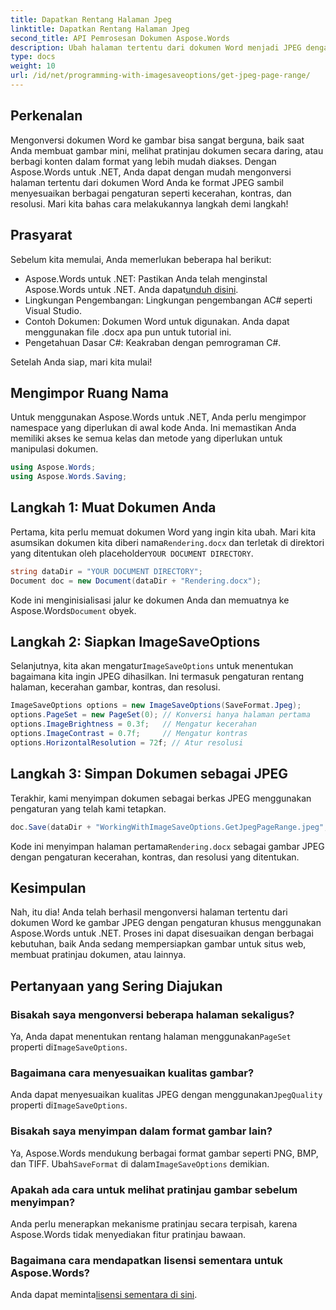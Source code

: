 ```yaml
---
title: Dapatkan Rentang Halaman Jpeg
linktitle: Dapatkan Rentang Halaman Jpeg
second_title: API Pemrosesan Dokumen Aspose.Words
description: Ubah halaman tertentu dari dokumen Word menjadi JPEG dengan pengaturan khusus menggunakan Aspose.Words untuk .NET. Pelajari cara menyesuaikan kecerahan, kontras, dan resolusi langkah demi langkah.
type: docs
weight: 10
url: /id/net/programming-with-imagesaveoptions/get-jpeg-page-range/
---
```

## Perkenalan

Mengonversi dokumen Word ke gambar bisa sangat berguna, baik saat Anda membuat gambar mini, melihat pratinjau dokumen secara daring, atau berbagi konten dalam format yang lebih mudah diakses. Dengan Aspose.Words untuk .NET, Anda dapat dengan mudah mengonversi halaman tertentu dari dokumen Word Anda ke format JPEG sambil menyesuaikan berbagai pengaturan seperti kecerahan, kontras, dan resolusi. Mari kita bahas cara melakukannya langkah demi langkah!

## Prasyarat

Sebelum kita memulai, Anda memerlukan beberapa hal berikut:

-  Aspose.Words untuk .NET: Pastikan Anda telah menginstal Aspose.Words untuk .NET. Anda dapat[unduh disini](https://releases.aspose.com/words/net/).
- Lingkungan Pengembangan: Lingkungan pengembangan AC# seperti Visual Studio.
- Contoh Dokumen: Dokumen Word untuk digunakan. Anda dapat menggunakan file .docx apa pun untuk tutorial ini.
- Pengetahuan Dasar C#: Keakraban dengan pemrograman C#.

Setelah Anda siap, mari kita mulai!

## Mengimpor Ruang Nama

Untuk menggunakan Aspose.Words untuk .NET, Anda perlu mengimpor namespace yang diperlukan di awal kode Anda. Ini memastikan Anda memiliki akses ke semua kelas dan metode yang diperlukan untuk manipulasi dokumen.

```csharp
using Aspose.Words;
using Aspose.Words.Saving;
```

## Langkah 1: Muat Dokumen Anda

Pertama, kita perlu memuat dokumen Word yang ingin kita ubah. Mari kita asumsikan dokumen kita diberi nama`Rendering.docx` dan terletak di direktori yang ditentukan oleh placeholder`YOUR DOCUMENT DIRECTORY`.

```csharp
string dataDir = "YOUR DOCUMENT DIRECTORY";
Document doc = new Document(dataDir + "Rendering.docx");
```

 Kode ini menginisialisasi jalur ke dokumen Anda dan memuatnya ke Aspose.Words`Document` obyek.

## Langkah 2: Siapkan ImageSaveOptions

 Selanjutnya, kita akan mengatur`ImageSaveOptions` untuk menentukan bagaimana kita ingin JPEG dihasilkan. Ini termasuk pengaturan rentang halaman, kecerahan gambar, kontras, dan resolusi.

```csharp
ImageSaveOptions options = new ImageSaveOptions(SaveFormat.Jpeg);
options.PageSet = new PageSet(0); // Konversi hanya halaman pertama
options.ImageBrightness = 0.3f;   // Mengatur kecerahan
options.ImageContrast = 0.7f;     // Mengatur kontras
options.HorizontalResolution = 72f; // Atur resolusi
```

## Langkah 3: Simpan Dokumen sebagai JPEG

Terakhir, kami menyimpan dokumen sebagai berkas JPEG menggunakan pengaturan yang telah kami tetapkan.

```csharp
doc.Save(dataDir + "WorkingWithImageSaveOptions.GetJpegPageRange.jpeg", options);
```

 Kode ini menyimpan halaman pertama`Rendering.docx` sebagai gambar JPEG dengan pengaturan kecerahan, kontras, dan resolusi yang ditentukan.

## Kesimpulan

Nah, itu dia! Anda telah berhasil mengonversi halaman tertentu dari dokumen Word ke gambar JPEG dengan pengaturan khusus menggunakan Aspose.Words untuk .NET. Proses ini dapat disesuaikan dengan berbagai kebutuhan, baik Anda sedang mempersiapkan gambar untuk situs web, membuat pratinjau dokumen, atau lainnya.

## Pertanyaan yang Sering Diajukan

### Bisakah saya mengonversi beberapa halaman sekaligus?
 Ya, Anda dapat menentukan rentang halaman menggunakan`PageSet` properti di`ImageSaveOptions`.

### Bagaimana cara menyesuaikan kualitas gambar?
 Anda dapat menyesuaikan kualitas JPEG dengan menggunakan`JpegQuality` properti di`ImageSaveOptions`.

### Bisakah saya menyimpan dalam format gambar lain?
 Ya, Aspose.Words mendukung berbagai format gambar seperti PNG, BMP, dan TIFF. Ubah`SaveFormat` di dalam`ImageSaveOptions` demikian.

### Apakah ada cara untuk melihat pratinjau gambar sebelum menyimpan?
Anda perlu menerapkan mekanisme pratinjau secara terpisah, karena Aspose.Words tidak menyediakan fitur pratinjau bawaan.

### Bagaimana cara mendapatkan lisensi sementara untuk Aspose.Words?
 Anda dapat meminta[lisensi sementara di sini](https://purchase.aspose.com/temporary-license/).